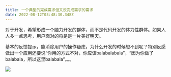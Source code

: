 ```yaml
---
title: 一个典型的完成需求但又没完成需求的需求
date: 2022-08-12T03:48:30.348Z
---
```

对于开发，希望形成一个脑力开发的群体，而不是代码开发的体力性群体。如果人人多一点思考，用户面对的将是是一片美好明天。

基本的反馈提示，能消除用户的操作疑虑，为什么开发的时候想不到呢？特别反感做出一个应用还要说“你用的方式不对，你应该balabalabala”，“因为你做了balabala，所以这里balabala”。。。





![](images/snipaste_2022-08-12_11-52-25.jpg)